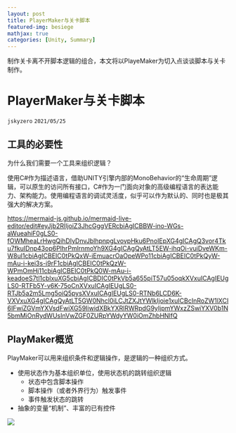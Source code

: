 ```yaml
---
layout: post
title: PlayerMaker与关卡脚本
featured-img: besiege
mathjax: true
categories: [Unity, Summary]
---
```


制作关卡离不开脚本逻辑的组合，本文将以PlayeMaker为切入点谈谈脚本与关卡制作。

<!--more-->


# PlayerMaker与关卡脚本
`jskyzero` `2021/05/25`


## 工具的必要性

为什么我们需要一个工具来组织逻辑？

使用C#作为描述语言，借助UNITY引擎内部的MonoBehavior的“生命周期”逻辑，可以原生的访问所有接口，C#作为一门面向对象的高级编程语言的表达能力、架构能力。使用编程语言的调试灵活度，似乎可以作为默认的、同时也是极其强大的解决方案。


https://mermaid-js.github.io/mermaid-live-editor/edit#eyJjb2RlIjoiZ3JhcGggVERcbiAgICBBW-ino-WGs-aWueahiF0gLS0-fOWMheaLrHwgQihDIyDnvJblhpnpgLvovpHku6PnoIEpXG4gICAgQ3vor4Tku7fkuIDnp43op6PlhrPmlrnmoYh9XG4gICAgQyAtLT5EW-ihqOi-vuiDveWKm-W8ul1cbiAgICBEIC0tPkQxW-iEmuacrOaOpeWPo11cbiAgICBEIC0tPkQyW-mAu-i-kei3s-i9rF1cbiAgICBEIC0tPkQzW-WPmOmHj11cbiAgICBEIC0tPkQ0W-mAu-i-keadoeS7tl1cblxuXG5cbiAgICBDIC0tPkVb5a655piT57u05oqkXVxuICAgIEUgLS0-RTFb5Y-v6K-75oCnXVxuICAgIEUgLS0-RTJb5a2m5Lmg5oiQ5pysXVxuICAgIEUgLS0-RTNb6LCD6K-VXVxuXG4gICAgQyAtLT5GW0Nhcl0iLCJtZXJtYWlkIjoie1xuICBcInRoZW1lXCI6IFwiZGVmYXVsdFwiXG59IiwidXBkYXRlRWRpdG9yIjpmYWxzZSwiYXV0b1N5bmMiOnRydWUsInVwZGF0ZURpYWdyYW0iOmZhbHNlfQ


## PlayMaker概览

PlayMaker可以用来组织条件和逻辑操作，是逻辑的一种组织方式。

+ 使用状态作为基本组织单位，使用状态机的跳转组织逻辑
  + 状态中包含脚本操作
  + 脚本操作（或者外界行为）触发事件
  + 事件触发状态的跳转
+ 抽象的变量“机制”、丰富的已有控件

[![](https://mermaid.ink/img/eyJjb2RlIjoiZ3JhcGggVERcbiAgICBBW-eBr-aYr-eBreeahF0gLS0-fOW8gOeBr-WujOaIkHwgQlvnga_mmK_kuq7nmoRdXG4gICAgQiAtLT585YWz54Gv5a6M5oiQfCBBXG5cbiAgICBBMVvnga_mmK_nga3nmoRdIC0tPnzljIXlkKt8IEQo5byA54Gv5Yqo5L2cKVxuICAgIEQgLS0-IHzmiafooYzlrox8IEQxKOWFs-eBr-WujOaIkOS6i-S7tilcblxuICAgIEIxW-eBr-aYr-S6rueahF0tLT585YyF5ZCrfCBFKOWFs-eBr-WKqOS9nClcbiAgICBFIC0tPiB85omn6KGM5a6MfCBFMSjlhbPnga_lrozmiJDkuovku7YpIiwibWVybWFpZCI6eyJ0aGVtZSI6ImRlZmF1bHQifSwidXBkYXRlRWRpdG9yIjpmYWxzZSwiYXV0b1N5bmMiOnRydWUsInVwZGF0ZURpYWdyYW0iOmZhbHNlfQ)](https://mermaid-js.github.io/mermaid-live-editor/edit##eyJjb2RlIjoiZ3JhcGggVERcbiAgICBBW-eBr-aYr-eBreeahF0gLS0-fOW8gOeBr-WujOaIkHwgQlvnga_mmK_kuq7nmoRdXG4gICAgQiAtLT585YWz54Gv5a6M5oiQfCBBXG5cbiAgICBBMVvnga_mmK_nga3nmoRdIC0tPnzljIXlkKt8IEQo5byA54Gv5Yqo5L2cKVxuICAgIEQgLS0-IHzmiafooYzlrox8IEQxKOWFs-eBr-WujOaIkOS6i-S7tilcbiAgICBcbiAgICBCMVvnga_mmK_kuq7nmoRdLS0-fOWMheWQq3wgRSjlhbPnga_liqjkvZwpXG4gICAgRSAtLT4gfOaJp-ihjOWujHwgRTEo5YWz54Gv5a6M5oiQ5LqL5Lu2KSIsIm1lcm1haWQiOiJ7XG4gIFwidGhlbWVcIjogXCJkZWZhdWx0XCJcbn0iLCJ1cGRhdGVFZGl0b3IiOmZhbHNlLCJhdXRvU3luYyI6dHJ1ZSwidXBkYXRlRGlhZ3JhbSI6ZmFsc2V9)


<!-- ### 教程：灯的开关

+ 状态
+ 事件
+ 状态机的跳转
+ 操作：GUI组件（点击）
+ 事件


### 教程：宝箱的开关

+ 过渡状态
+ 操作：动画播放

### 教程：触发器

+ 触发器
+ 触发器脚本，事件
+ 操作：GUI TEXT

### 尝试：自定义脚本

+ 模板
+ 注释 -->